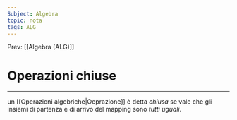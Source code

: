 ```yaml
---
Subject: Algebra
topic: nota
tags: ALG
---
```


Prev: [[Algebra (ALG)]]

# Operazioni chiuse
---
un [[Operazioni algebriche|Oeprazione]] è detta _chiusa_ se vale che gli insiemi di partenza e di arrivo del mapping sono _tutti uguali_.